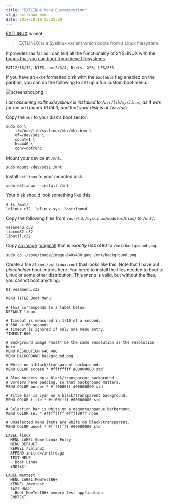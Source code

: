 ```yaml
---
title: "EXTLINUX Menu Customization"
slug: extlinux-menu
date: 2017-10-19 23:25:00
---
```


[EXTLINUX](http://www.syslinux.org/wiki/index.php?title=EXTLINUX) is neat.

> EXTLINUX is a Syslinux variant which boots from a Linux filesystem

It provides (as far as I can tell) all the functionality of SYSLINUX with the [bonus that you can boot from these filesystems](http://www.syslinux.org/wiki/index.php?title=EXTLINUX).

`FAT12/16/32, NTFS, ext2/3/4, Btrfs, XFS, UFS/FFS`

If you have an `ext4` formatted disk with the `bootable` flag enabled on the parition, you can do the following to set up a fun custom boot menu.

![screenshot.png](/assets/extlinux-menu/screenshot.png)

_I am assuming extlinux/syslinux is installed to `/usr/lib/syslinux`, as it was for me on Ubuntu 16.04.3, and that your disk is at `/dev/sdz`_

Copy the `mbr` to your disk's boot sector.

```
sudo dd \
	if=/usr/lib/syslinux/mbr/mbr.bin \
	of=/dev/sdz \
	count=1 \
	bs=440 \
	conv=notrunc
```

Mount your device at `/mnt`.

```
sudo mount /dev/sdz1 /mnt
```

Install `extlinux` to your mounted disk.

```
sudo extlinux --install /mnt
```

Your disk should look something like this.

```
$ ls /mnt/
ldlinux.c32  ldlinux.sys  lost+found
```

Copy the following files from `/usr/lib/syslinux/modules/bios/` to `/mnt/`.

```
vesamenu.c32
libcom32.c32
libutil.c32
```

Copy [an image](/assets/extlinux-menu/background.png) ([original](https://static.pexels.com/photos/110854/pexels-photo-110854.jpeg)) that is _exactly_ 640x480 to `/mnt/background.png`.

```
sudo cp ~/some/image/image-640x480.png /mnt/background.png
```

Create a file at `/mnt/extlinux.conf` that looks like this. Note that I have put _placeholder_ boot entries here. You need to install the files needed to boot to Linux or some other distribution. This menu is valid, but without the files, you cannot boot anything.

```
UI vesamenu.c32

MENU TITLE Boot Menu

# This corresponds to a label below.
DEFAULT linux

# Timeout is measured in 1/10 of a second.
# 600 -> 60 seconds.
# Timeout is ignored if only one menu entry.
TIMEOUT 600

# Background image *must* be the same resolution as the resolution here.
MENU RESOLUTION 640 480
MENU BACKGROUND background.png

# White on a black/transparent background.
MENU COLOR screen * #ffffffff #00000000 std

# Blue borders on a black/transparent background.
# Borders have padding, so that background matters.
MENU COLOR border * #ff0000ff #00000000 std

# Title bar is cyan on a black/transparent background.
MENU COLOR title * #ff00ffff #00000000 std

# Selection bar is white on a magenta/opaque background.
MENU COLOR sel * #ffffffff #ffff00ff none

# Unselected menu items are white on black/transparent.
MENU COLOR unsel * #ffffffff #00000000 std

LABEL linux
  MENU LABEL Some Linux Entry
  MENU DEFAULT
  KERNEL /vmlinuz
  APPEND initrd=/initrd.gz
  TEXT HELP
    Boot Linux
  ENDTEXT

LABEL memtest
  MENU LABEL MemTest86+
  KERNEL /memtest
  TEXT HELP
    Boot MemTest86+ memory test application
  ENDTEXT
```
